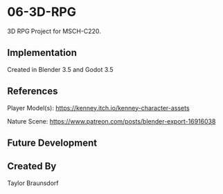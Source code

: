 # 06-3D-RPG

3D RPG Project for MSCH-C220.

## Implementation

Created in Blender 3.5 and Godot 3.5

## References

Player Model(s): https://kenney.itch.io/kenney-character-assets

Nature Scene: https://www.patreon.com/posts/blender-export-16916038

## Future Development

## Created By

Taylor Braunsdorf
